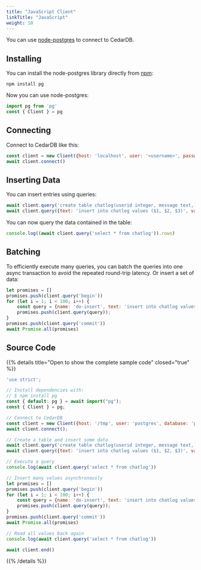 ```yaml
---
title: "JavaScript Client"
linkTitle: "JavaScript"
weight: 10
---
```


You can use [node-postgres](https://node-postgres.com/) to connect to CedarDB.

## Installing

You can install the node-postgres library directly from [npm](https://www.npmjs.com/package/pg):

```shell
npm install pg
```

Now you can use node-postgres:

```js
import pg from 'pg'
const { Client } = pg
```

## Connecting

Connect to CedarDB like this:

```js
const client = new Client({host: 'localhost', user: '<username>', password: '<password>', database: '<dbname>'})
await client.connect()
```

## Inserting Data

You can insert entries using queries:

```js
await client.query('create table chatlog(userid integer, message text, ts timestamp)');
await client.query({text: 'insert into chatlog values ($1, $2, $3)', values: [0, 'hello', new Date()]});
```

You can now query the data contained in the table:

```js
console.log((await client.query('select * from chatlog')).rows)
```

## Batching

To efficiently execute many queries, you can batch the queries into one async transaction to avoid the repeated
round-trip latency.
Or insert a set of data:

```js
let promises = []
promises.push(client.query('begin'))
for (let i = 1; i < 100; i++) {
    const query = {name: 'do-insert', text: 'insert into chatlog values ($1, $2, $3)', values: [i, 'hello', new Date()]}
    promises.push(client.query(query));
}
promises.push(client.query('commit'))
await Promise.all(promises)
```

## Source Code

{{% details title="Open to show the complete sample code" closed="true" %}}

```js
'use strict';

// Install dependencies with:
// $ npm install pg
const { default: pg } = await import("pg");
const { Client } = pg;

// Connect to CedarDB
const client = new Client({host: '/tmp', user: 'postgres', database: 'postgres'});
await client.connect();

// Create a table and insert some data
await client.query('create table chatlog(userid integer, message text, ts timestamp)');
await client.query({text: 'insert into chatlog values ($1, $2, $3)', values: [0, 'hello', new Date()]});

// Execute a query
console.log(await client.query('select * from chatlog'))

// Insert many values asynchronously
let promises = []
promises.push(client.query('begin'))
for (let i = 1; i < 100; i++) {
    const query = {name: 'do-insert', text: 'insert into chatlog values ($1, $2, $3)', values: [i, 'hello', new Date()]}
    promises.push(client.query(query));
}
promises.push(client.query('commit'))
await Promise.all(promises)

// Read all values back again
console.log(await client.query('select * from chatlog'))

await client.end()
```

{{% /details %}}
